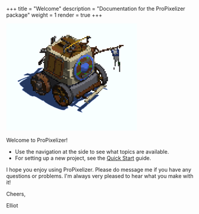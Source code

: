 +++
title = "Welcome"
description = "Documentation for the ProPixelizer package"
weight = 1
render = true
+++

![propixelizer vehicle](AnimatedVehicle.gif)

Welcome to ProPixelizer!

- Use the navigation at the side to see what topics are available.
- For setting up a new project, see the [Quick Start](@/getting_started/quickstart/index.md) guide.

I hope you enjoy using ProPixelizer. Please do message me if you have any questions or problems. I'm always very pleased to hear what you make with it!

Cheers,

Elliot